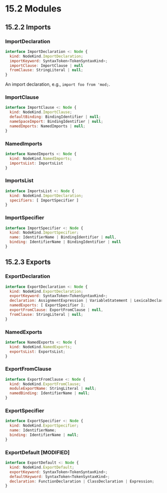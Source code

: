 # 15.2 Modules

## 15.2.2 Imports

### ImportDeclaration

```js
interface ImportDeclaration <: Node {
  kind: NodeKind.ImportDeclaration;
  importKeyword: SyntaxToken<TokenSyntaxKind>;
  importClause: ImportClause | null
  fromClause: StringLiteral | null;
}
```
An import declaration, e.g., `import foo from 'mod;`.

### ImportClause

```js
interface ImportClause <: Node {
  kind: NodeKind.ImportClause;
  defaultBinding: BindingIdentifier | null;
  nameSpaceImport: BindingIdentifier | null;
  namedImports: NamedImports | null;
}
```

### NamedImports

```js
interface NamedImports <: Node {
  kind: NodeKind.NamedImports;
  importsList: ImportsList
}
```

### ImportsList

```js
interface ImportsList <: Node {
  kind: NodeKind.ImportDeclaration;
  specifiers: [ ImportSpecifier ]
}
```

### ImportSpecifier

```js
interface ImportSpecifier <: Node {
  kind: NodeKind.ImportSpecifier;
  name: IdentifierName | BindingIdentifier | null,
  binding: IdentifierName | BindingIdentifier | null
}
```

## 15.2.3 Exports

### ExportDeclaration

```js
interface ExportDeclaration <: Node {
  kind: NodeKind.ExportDeclaration;
  exportKeyword: SyntaxToken<TokenSyntaxKind>;
  declaration: AssignmentExpression | VariableStatement | LexicalDeclaration | FunctionDeclaration | ClassDeclaration | null;
  namedExports: [ ExportSpecifier ];
  exportFromClause: ExportFromClause | null,
  fromClause: StringLiteral | null;
}
```

### NamedExports

```js
interface NamedExports <: Node {
  kind: NodeKind.NamedExports;
  exportsList: ExportsList;
}
```

### ExportFromClause

```js
interface ExportFromClause <: Node {
  kind: NodeKind.ExportFromClause;
  moduleExportName: StringLiteral | null;
  namedBinding: IdentifierName | null;
}
```

  ### ExportSpecifier

```js
interface ExportSpecifier <: Node {
  kind: NodeKind.ExportSpecifier;
  name: IdentifierName;
  binding: IdentifierName | null;
}
```

### ExportDefault [MODIFIED]

```js
interface ExportDefault <: Node {
  kind: NodeKind.ExportDefault;
  exportKeyword: SyntaxToken<TokenSyntaxKind>;
  defaultKeyword: SyntaxToken<TokenSyntaxKind>;
  declaration: FunctionDeclaration | ClassDeclaration | Expression;
}
```
